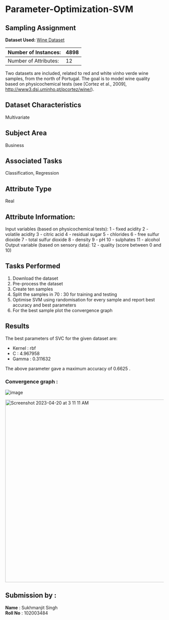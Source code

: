 # Parameter-Optimization-SVM
## Sampling Assignment

**Dataset Used:** [Wine Dataset](https://archive.ics.uci.edu/ml/machine-learning-databases/wine-quality/)

| Number of Instances:  | 4898 |
|-----------------------|--------|
| Number of Attributes: | 12    |

Two datasets are included, related to red and white vinho verde wine samples, from the north of Portugal. The goal is to model wine quality based on physicochemical tests (see [Cortez et al., 2009], http://www3.dsi.uminho.pt/pcortez/wine/).

## Dataset Characteristics
Multivariate

## Subject Area
Business

## Associated Tasks
Classification, Regression

## Attribute Type
Real


## Attribute Information:

Input variables (based on physicochemical tests):
   1 - fixed acidity
   2 - volatile acidity
   3 - citric acid
   4 - residual sugar
   5 - chlorides
   6 - free sulfur dioxide
   7 - total sulfur dioxide
   8 - density
   9 - pH
   10 - sulphates
   11 - alcohol
Output variable (based on sensory data): 
   12 - quality (score between 0 and 10)

## Tasks Performed
1. Download the dataset
2. Pre-process the dataset
3. Create ten samples 
4. Split the samples in  70 : 30 for training and testing
5. Optimise SVM using randomisation for every sample and report best accuracy and best parameters
6. For the best sample plot the convergence graph


## Results

The best parameters of SVC for the given dataset are:
- Kernel : rbf
- C : 4.967958  
- Gamma : 0.311632   

The above parameter gave a maximum accuracy of 0.6625 .

### Convergence graph  : 

![image](https://user-images.githubusercontent.com/64249407/233207045-30830ff4-e22e-4ed7-935e-8b365f07eb28.png)

<img width="581" alt="Screenshot 2023-04-20 at 3 11 11 AM" src="https://user-images.githubusercontent.com/64249407/233207045-30830ff4-e22e-4ed7-935e-8b365f07eb28.png">



## Submission by :
**Name** : Sukhmanjit Singh
<br>
**Roll No** : 102003484


